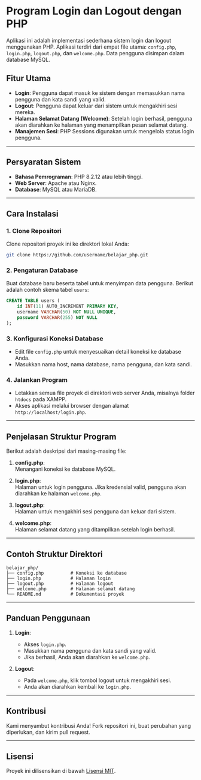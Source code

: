 # Program Login dan Logout dengan PHP

Aplikasi ini adalah implementasi sederhana sistem login dan logout menggunakan PHP. Aplikasi terdiri dari empat file utama: `config.php`, `login.php`, `logout.php`, dan `welcome.php`. Data pengguna disimpan dalam database MySQL.

## Fitur Utama

- **Login**: Pengguna dapat masuk ke sistem dengan memasukkan nama pengguna dan kata sandi yang valid.  
- **Logout**: Pengguna dapat keluar dari sistem untuk mengakhiri sesi mereka.  
- **Halaman Selamat Datang (Welcome)**: Setelah login berhasil, pengguna akan diarahkan ke halaman yang menampilkan pesan selamat datang.  
- **Manajemen Sesi**: PHP Sessions digunakan untuk mengelola status login pengguna.  

---

## Persyaratan Sistem

- **Bahasa Pemrograman**: PHP 8.2.12 atau lebih tinggi.  
- **Web Server**: Apache atau Nginx.  
- **Database**: MySQL atau MariaDB.  

---

## Cara Instalasi

### 1. Clone Repositori
Clone repositori proyek ini ke direktori lokal Anda:  
```bash
git clone https://github.com/username/belajar_php.git
```

### 2. Pengaturan Database
Buat database baru beserta tabel untuk menyimpan data pengguna. Berikut adalah contoh skema tabel `users`:  
```sql
CREATE TABLE users (
    id INT(11) AUTO_INCREMENT PRIMARY KEY,
    username VARCHAR(50) NOT NULL UNIQUE,
    password VARCHAR(255) NOT NULL
);
```

### 3. Konfigurasi Koneksi Database
- Edit file `config.php` untuk menyesuaikan detail koneksi ke database Anda.  
- Masukkan nama host, nama database, nama pengguna, dan kata sandi.  

### 4. Jalankan Program
- Letakkan semua file proyek di direktori web server Anda, misalnya folder `htdocs` pada XAMPP.  
- Akses aplikasi melalui browser dengan alamat `http://localhost/login.php`.  

---

## Penjelasan Struktur Program

Berikut adalah deskripsi dari masing-masing file:  

1. **config.php**:  
   Menangani koneksi ke database MySQL.  

2. **login.php**:  
   Halaman untuk login pengguna. Jika kredensial valid, pengguna akan diarahkan ke halaman `welcome.php`.  

3. **logout.php**:  
   Halaman untuk mengakhiri sesi pengguna dan keluar dari sistem.  

4. **welcome.php**:  
   Halaman selamat datang yang ditampilkan setelah login berhasil.  

---

## Contoh Struktur Direktori

```plaintext
belajar_php/
├── config.php          # Koneksi ke database
├── login.php           # Halaman login
├── logout.php          # Halaman logout
├── welcome.php         # Halaman selamat datang
└── README.md           # Dokumentasi proyek
```

---

## Panduan Penggunaan

1. **Login**:  
   - Akses `login.php`.  
   - Masukkan nama pengguna dan kata sandi yang valid.  
   - Jika berhasil, Anda akan diarahkan ke `welcome.php`.  

2. **Logout**:  
   - Pada `welcome.php`, klik tombol logout untuk mengakhiri sesi.  
   - Anda akan diarahkan kembali ke `login.php`.  

---

## Kontribusi

Kami menyambut kontribusi Anda! Fork repositori ini, buat perubahan yang diperlukan, dan kirim pull request.  

---

## Lisensi

Proyek ini dilisensikan di bawah [Lisensi MIT](LICENSE).

